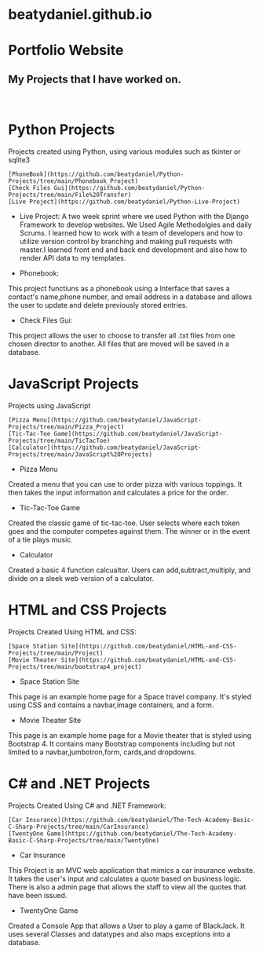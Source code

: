 # beatydaniel.github.io
# Portfolio Website


<strong><h2>My Projects that I have worked on.</h1></strong>
<br>

# Python Projects
 Projects created using Python, using various modules such as tkinter or sqlite3

    [PhoneBook](https://github.com/beatydaniel/Python-Projects/tree/main/Phonebook_Project)
    [Check Files Gui](https://github.com/beatydaniel/Python-Projects/tree/main/File%20Transfer)
    [Live Project](https://github.com/beatydaniel/Python-Live-Project)

* Live Project:
A two week sprint where we used Python with the Django Framework to develop websites. We Used Agile Methodolgies and daily Scrums. I learned how to work with a team of developers and how to utilize version control by branching and making pull requests with master.I learned front end and back end development and also how to render API data to my templates.

* Phonebook:

This project functiuns as a phonebook using a Interface that saves a contact's name,phone number, and email address in a database and allows the user to update and delete previously stored entries.

* Check Files Gui:

This project allows the user to choose to transfer all .txt files from one chosen director to another.
All files that are moved will be saved in a database.

# JavaScript Projects
 Projects using JavaScript

    [Pizza Menu](https://github.com/beatydaniel/JavaScript-Projects/tree/main/Pizza_Project)
    [Tic-Tac-Toe Game](https://github.com/beatydaniel/JavaScript-Projects/tree/main/TicTacToe)
    [Calculator](https://github.com/beatydaniel/JavaScript-Projects/tree/main/JavaScript%20Projects)

* Pizza Menu

Created a menu that you can use to order pizza with various toppings. It then takes the input information
and calculates a price for the order.

* Tic-Tac-Toe Game

Created the classic game of tic-tac-toe. User selects where each token goes and the computer competes against them. The winner
or in the event of a tie plays music.

* Calculator

Created a basic 4 function calcualtor. Users can add,subtract,multiply, and divide on a sleek web version of a calculator.

# HTML and CSS Projects
Projects Created Using HTML and CSS:

    [Space Station Site](https://github.com/beatydaniel/HTML-and-CSS-Projects/tree/main/Project) 
    [Movie Theater Site](https://github.com/beatydaniel/HTML-and-CSS-Projects/tree/main/bootstrap4_project)
    
* Space Station Site

This page is an example home page for a Space travel company. It's styled using CSS and contains
a navbar,image containers, and a form.

* Movie Theater Site

This page is an example home page for a Movie theater that is styled using Bootstrap 4. It
contains many Bootstrap components including but not limited to a navbar,jumbotron,form,
cards,and dropdowns.

# C# and .NET Projects
Projects Created Using C# and .NET Framework:

    [Car Insurance](https://github.com/beatydaniel/The-Tech-Academy-Basic-C-Sharp-Projects/tree/main/CarInsurance)
    [TwentyOne Game](https://github.com/beatydaniel/The-Tech-Academy-Basic-C-Sharp-Projects/tree/main/TwentyOne)

* Car Insurance

This Project is an MVC web application that mimics a car insurance website. It takes the user's input and calculates a quote based on business logic. There is also a admin page that allows the staff to view all the quotes that have been issued.
* TwentyOne Game

Created a Console App that allows a User to play a game of BlackJack. It uses several Classes and datatypes and also maps exceptions into a database.